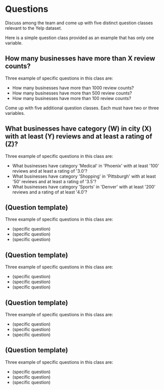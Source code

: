 # Questions

Discuss among the team and come up with five distinct question classes
relevant to the Yelp dataset.

Here is a simple question class provided as an example that has only one
variable.

## How many businesses have more than X review counts?
Three example of specific questions in this class are:
* How many businesses have more than 1000 review counts?
* How many businesses have more than 500 review counts?
* How many businesses have more than 100 review counts?

Come up with five additional question classes. Each must have two or three
variables.

## What businesses have category (W) in city (X) with at least (Y) reviews and at least a rating of (Z)?
Three example of specific questions in this class are:
* What businesses have category 'Medical' in 'Phoenix' with at least '100' reviews and at least a rating of '3.0'?
* What businesses have category 'Shopping' in 'Pittsburgh' with at least '50' reviews and at least a rating of '3.5'?
* What businesses have category 'Sports' in 'Denver' with at least '200' reviews and a rating of at least '4.0'?

## (Question template)
Three example of specific questions in this class are:
* (specific question)
* (specific question)
* (specific question)

## (Question template)
Three example of specific questions in this class are:
* (specific question)
* (specific question)
* (specific question)

## (Question template)
Three example of specific questions in this class are:
* (specific question)
* (specific question)
* (specific question)

## (Question template)
Three example of specific questions in this class are:
* (specific question)
* (specific question)
* (specific question)
